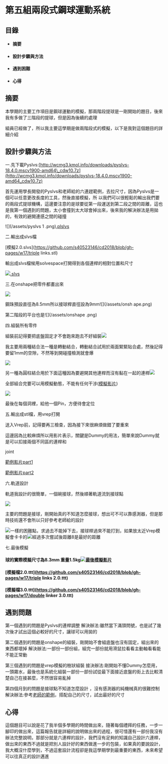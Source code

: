 # 第五組兩段式鋼球運動系統

## 目錄

* #### 摘要
* #### 設計步驟與方法
* #### 遇到困難
* #### 心得

## 摘要

本學期的主要工作項目是鋼球運動的模擬，那兩階段提球是一剛開始的題目，後來我有多做了三階段的提球，但是因為後續的處理

組員已經做了，所以我主要這學期是做兩階段式的模擬，以下是我對這個題目的詳細介紹

## 設計步驟與方法

一.先下載Pyslvs:[http://wcmg3.kmol.info/downloads/pyslvs-18.4.0.mscv1900-amd64\_cdw10.7z](http://wcmg3.kmol.info/downloads/pyslvs-18.4.0.mscv1900-amd64_cdw10.7z)

首先運用學長開發的Pyslvs和老師給的六連趕範例，去拉尺寸，因為Pyslvs是一個可以任意更改長度的工具，然後直接模擬，所 以我們可以很輕鬆的輸出我們要的兩段式提球機構，這邊要注意的是球要從第一段運送到第二段之間的距離，這也是我第一個遇到的問題，太小會撞到太大球會掉出來，後來我的解決辦法是用拋的，有效的避開連感之間的碰撞

![](/assets/pyslvs 1 .png)[.plslvs](https://github.com/s40523146/cd2018/blob/gh-pages/w17/40523146.pyslvs)

二.輸出成slvs檔

[模擬2.0.slvs](https://github.com/s40523146/cd2018/blob/gh-pages/w17/triple links.stl)

輸出成slvs檔候用solvespace打開得到各個連桿的相對位置和尺寸

![](/assets/slvespace.png)[.slvs](https://github.com/s40523146/cd2018/blob/gh-pages/w17/40523146.slvs)

三.在onshape把零件都畫出來

![](/assets/onshape.png)

鋼珠預設直徑為8.5mm所以接球桿直徑設為9mm![](/assets/onsh ape.png)

第二階段的平台也是![](/assets/onshape .png)

四.組裝所有零件

組裝前記得要把底盤固定才不會跑來跑去不好組裝![](/assets/merge.png)

我主要用兩種結合法一種是轉動結合，轉動結合試用於兩面緊緊貼合處，然後記得要留1mm的空隙，不然等到開碰撞檢測就會爆

![](/assets/merge1png.png)

另一種為圓柱結合用於下面這種因為要避開其他連桿而沒有黏在一起的連桿![](/assets/merge2.png)

全部組合完要可以用模擬動態，不能有任何干涉\([模擬影片](https://youtu.be/d2VEhY6V7rg)\)

![](/assets/merge3.png)

最後在每個洞裡，給他一個Pin，方便待會定位

五.輸出成stl檔，用vrep打開

送入Vrep前，記得要再三檢查，因為接下來很麻煩做錯了要重來

這邊因為比較麻煩所以用影片表示，關鍵是Dummy的用法，簡單來說Dummy就是可以扣接兩個不同區的連桿和

joint

[範例影片part1](https://www.youtube.com/watch?v=R-8MzKhpsX0&feature=youtu.be)

[範例影片part2](https://www.youtube.com/watch?v=VAci5aVLD40&feature=youtu.be)

六.軌道設計

軌道我設計的很簡單，一個碗接球，然後順著軌道流到接球點

![](/assets/軌道.png)

主要的問題是接球，剛開始真的不知道怎麼接球，想出可不可以靠感測器，但是那時技術還不會所以只好參考老師給的設計

![](/assets/軌道2.png)一樣的困難點，求過去不能掉下去，接球桿過來不能打到，如果放太近Vrep模擬會卡卡的![](/assets/軌道4.png)經過多次嘗試後距離8是最好的距離

七.最後模擬

#### 球的實際模擬尺寸為8.3mm 重量1.5kg![](/assets/球.png)[最後模擬影片](https://www.youtube.com/watch?v=j1VEKvkr0Qs&feature=youtu.be)

#### [模擬檔2.0.ttt](https://github.com/s40523146/cd2018/blob/gh-pages/w17/triple links 2.0.ttt)

#### [模擬檔3.0.ttt](https://github.com/s40523146/cd2018/blob/gh-pages/w17/double linker 3.0.ttt)

## 遇到問題

第一個遇到的問題是Pyslvs的連桿調整 解決辦法:雖然當下滿頭問號，也是試了幾次後才試出這個必較好的尺寸，讓球可以用拋的

第二個遇到的問題是onshape的組裝，剛開始不會組底盤也沒有固定，組出來的東西都壞掉 解決辦法:一部份一部份組，組完一部份就用滑鼠拉看看主動軸看看能不能正常動

第三個遇到的問題是vrep模擬的樹狀組裝 接決辦法:剛開始不懂Dummy怎麼用，一頭霧水，最後也是系統化組裝一部份一部份試從最下面接近底盤的街上去比較清楚自己在接甚麼，不然很容易亂掉

第四個月到的問題是接球點不知道怎麼設計 ，沒有感測器的純機械真的很難控制 解決辦法:參考[老師的範例](https://www.youtube.com/watch?v=ZAGrFV1jCdk)，搭配自己的尺寸，試出最好的尺寸

## 心得

這個題目可以說是花了我半個多學期的時間做出來，隨著每個禮拜的任務，一步一腳印的做出來，這篇報告就是詳細的說明做出來的過程，很可惜還有一部份我沒有辦法完整說明，那部分就是六連桿的設計，我們沒有足夠的知識自己設計六連桿，做出來的東西不過就是把別人設計好的東西做進一步的包裝，如果真的要說設計，我大概沒什麼學到，不過這套設計流程卻是我這學期學到最重要的東西，未來希望可以往真正的設計邁進

